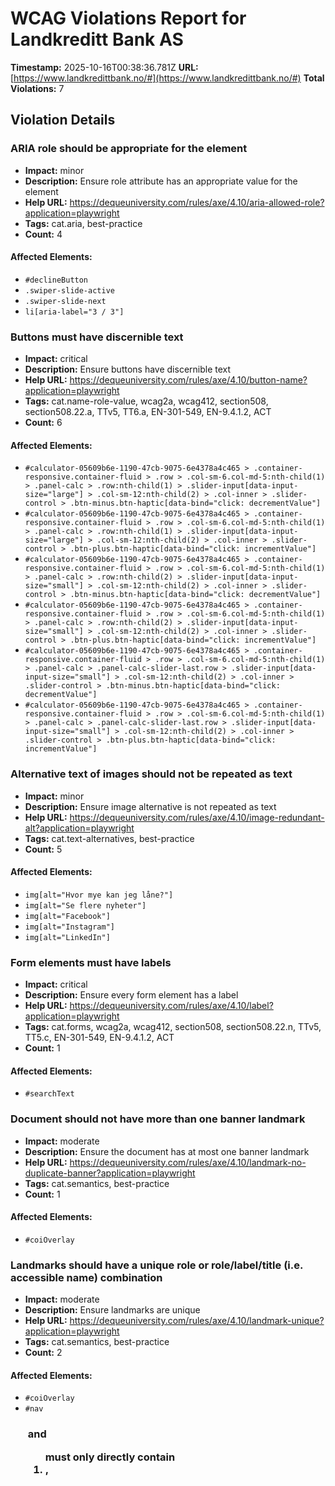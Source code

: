 # WCAG Violations Report for Landkreditt Bank AS

**Timestamp:** 2025-10-16T00:38:36.781Z
**URL:** [https://www.landkredittbank.no/#](https://www.landkredittbank.no/#)
**Total Violations:** 7

## Violation Details

### ARIA role should be appropriate for the element

- **Impact:** minor
- **Description:** Ensure role attribute has an appropriate value for the element
- **Help URL:** https://dequeuniversity.com/rules/axe/4.10/aria-allowed-role?application=playwright
- **Tags:** cat.aria, best-practice
- **Count:** 4

#### Affected Elements:

- `#declineButton`
- `.swiper-slide-active`
- `.swiper-slide-next`
- `li[aria-label="3 / 3"]`

### Buttons must have discernible text

- **Impact:** critical
- **Description:** Ensure buttons have discernible text
- **Help URL:** https://dequeuniversity.com/rules/axe/4.10/button-name?application=playwright
- **Tags:** cat.name-role-value, wcag2a, wcag412, section508, section508.22.a, TTv5, TT6.a, EN-301-549, EN-9.4.1.2, ACT
- **Count:** 6

#### Affected Elements:

- `#calculator-05609b6e-1190-47cb-9075-6e4378a4c465 > .container-responsive.container-fluid > .row > .col-sm-6.col-md-5:nth-child(1) > .panel-calc > .row:nth-child(1) > .slider-input[data-input-size="large"] > .col-sm-12:nth-child(2) > .col-inner > .slider-control > .btn-minus.btn-haptic[data-bind="click: decrementValue"]`
- `#calculator-05609b6e-1190-47cb-9075-6e4378a4c465 > .container-responsive.container-fluid > .row > .col-sm-6.col-md-5:nth-child(1) > .panel-calc > .row:nth-child(1) > .slider-input[data-input-size="large"] > .col-sm-12:nth-child(2) > .col-inner > .slider-control > .btn-plus.btn-haptic[data-bind="click: incrementValue"]`
- `#calculator-05609b6e-1190-47cb-9075-6e4378a4c465 > .container-responsive.container-fluid > .row > .col-sm-6.col-md-5:nth-child(1) > .panel-calc > .row:nth-child(2) > .slider-input[data-input-size="small"] > .col-sm-12:nth-child(2) > .col-inner > .slider-control > .btn-minus.btn-haptic[data-bind="click: decrementValue"]`
- `#calculator-05609b6e-1190-47cb-9075-6e4378a4c465 > .container-responsive.container-fluid > .row > .col-sm-6.col-md-5:nth-child(1) > .panel-calc > .row:nth-child(2) > .slider-input[data-input-size="small"] > .col-sm-12:nth-child(2) > .col-inner > .slider-control > .btn-plus.btn-haptic[data-bind="click: incrementValue"]`
- `#calculator-05609b6e-1190-47cb-9075-6e4378a4c465 > .container-responsive.container-fluid > .row > .col-sm-6.col-md-5:nth-child(1) > .panel-calc > .panel-calc-slider-last.row > .slider-input[data-input-size="small"] > .col-sm-12:nth-child(2) > .col-inner > .slider-control > .btn-minus.btn-haptic[data-bind="click: decrementValue"]`
- `#calculator-05609b6e-1190-47cb-9075-6e4378a4c465 > .container-responsive.container-fluid > .row > .col-sm-6.col-md-5:nth-child(1) > .panel-calc > .panel-calc-slider-last.row > .slider-input[data-input-size="small"] > .col-sm-12:nth-child(2) > .col-inner > .slider-control > .btn-plus.btn-haptic[data-bind="click: incrementValue"]`

### Alternative text of images should not be repeated as text

- **Impact:** minor
- **Description:** Ensure image alternative is not repeated as text
- **Help URL:** https://dequeuniversity.com/rules/axe/4.10/image-redundant-alt?application=playwright
- **Tags:** cat.text-alternatives, best-practice
- **Count:** 5

#### Affected Elements:

- `img[alt="Hvor mye kan jeg låne?"]`
- `img[alt="Se flere nyheter"]`
- `img[alt="Facebook"]`
- `img[alt="Instagram"]`
- `img[alt="LinkedIn"]`

### Form elements must have labels

- **Impact:** critical
- **Description:** Ensure every form element has a label
- **Help URL:** https://dequeuniversity.com/rules/axe/4.10/label?application=playwright
- **Tags:** cat.forms, wcag2a, wcag412, section508, section508.22.n, TTv5, TT5.c, EN-301-549, EN-9.4.1.2, ACT
- **Count:** 1

#### Affected Elements:

- `#searchText`

### Document should not have more than one banner landmark

- **Impact:** moderate
- **Description:** Ensure the document has at most one banner landmark
- **Help URL:** https://dequeuniversity.com/rules/axe/4.10/landmark-no-duplicate-banner?application=playwright
- **Tags:** cat.semantics, best-practice
- **Count:** 1

#### Affected Elements:

- `#coiOverlay`

### Landmarks should have a unique role or role/label/title (i.e. accessible name) combination

- **Impact:** moderate
- **Description:** Ensure landmarks are unique
- **Help URL:** https://dequeuniversity.com/rules/axe/4.10/landmark-unique?application=playwright
- **Tags:** cat.semantics, best-practice
- **Count:** 2

#### Affected Elements:

- `#coiOverlay`
- `#nav`

### <ul> and <ol> must only directly contain <li>, <script> or <template> elements

- **Impact:** serious
- **Description:** Ensure that lists are structured correctly
- **Help URL:** https://dequeuniversity.com/rules/axe/4.10/list?application=playwright
- **Tags:** cat.structure, wcag2a, wcag131, EN-301-549, EN-9.1.3.1
- **Count:** 1

#### Affected Elements:

- `#swiper-wrapper-394cfdb61e77cc59`
